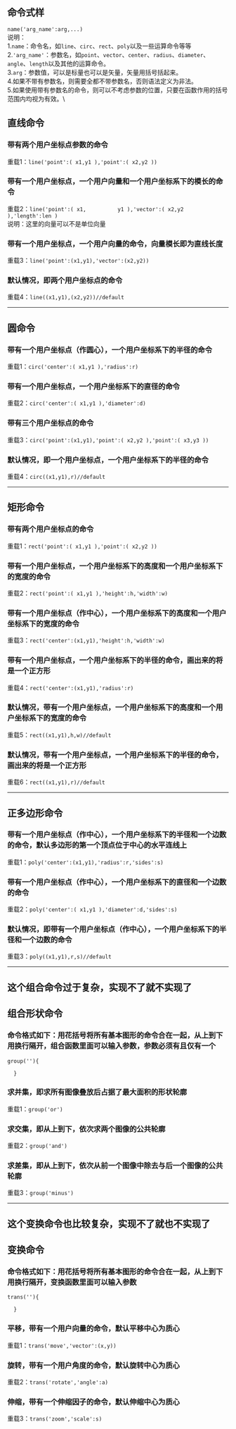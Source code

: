 ## 命令式样
`name('arg_name':arg,...)`\
说明：\
1.`name`：命令名，如`line`、`circ`、`rect`、`poly`以及一些运算命令等等\
2.`'arg_name'`：参数名，如`point`、`vector`、`center`、`radius`、`diameter`、`angle`、`length`以及其他的运算命令。\
3.`arg`：参数值，可以是标量也可以是矢量，矢量用括号括起来。\
4.如果不带有参数名，则需要全都不带参数名，否则语法定义为非法。\
5.如果使用带有参数名的命令，则可以不考虑参数的位置，只要在函数作用的括号范围内均视为有效。\

## 直线命令
### 带有两个用户坐标点参数的命令
重载1：`line('point':( x1,y1 ),'point':( x2,y2 ))`
### 带有一个用户坐标点，一个用户向量和一个用户坐标系下的模长的命令
重载2：`line('point':( x1,          y1 ),'vector':( x2,y2 ),'length':len )`\
说明：这里的向量可以不是单位向量
### 带有一个用户坐标点，一个用户向量的命令，向量模长即为直线长度
重载3：`line('point':(x1,y1),'vector':(x2,y2))`
### 默认情况，即两个用户坐标点的命令
重载4：`line((x1,y1),(x2,y2))//default`

-----------

## 圆命令
### 带有一个用户坐标点（作圆心），一个用户坐标系下的半径的命令
重载1：`circ('center':( x1,y1 ),'radius':r)`
### 带有一个用户坐标点，一个用户坐标系下的直径的命令
重载2：`circ('center':( x1,y1 ),'diameter':d)`
### 带有三个用户坐标点的命令
重载3：`circ('point':(x1,y1),'point':( x2,y2 ),'point':( x3,y3 ))`
### 默认情况，即一个用户坐标点，一个用户坐标系下的半径的命令
重载4：`circ((x1,y1),r)//default`

-------------

## 矩形命令
### 带有两个用户坐标点的命令
重载1：`rect('point':( x1,y1 ),'point':( x2,y2 ))`
### 带有一个用户坐标点，一个用户坐标系下的高度和一个用户坐标系下的宽度的命令
重载2：`rect('point':( x1,y1 ),'height':h,'width':w)`
### 带有一个用户坐标点（作中心），一个用户坐标系下的高度和一个用户坐标系下的宽度的命令
重载3：`rect('center':(x1,y1),'height':h,'width':w)`
### 带有一个用户坐标点，一个用户坐标系下的半径的命令，画出来的将是一个正方形
重载4：`rect('center':(x1,y1),'radius':r)`
### 默认情况，带有一个用户坐标点，一个用户坐标系下的高度和一个用户坐标系下的宽度的命令
重载5：`rect((x1,y1),h,w)//default`
### 默认情况，带有一个用户坐标点，一个用户坐标系下的半径的命令，画出来的将是一个正方形
重载6：`rect((x1,y1),r)//default`

-------------

## 正多边形命令
### 带有一个用户坐标点（作中心），一个用户坐标系下的半径和一个边数的命令，默认多边形的第一个顶点位于中心的水平连线上
重载1：`poly('center':(x1,y1),'radius':r,'sides':s)`
### 带有一个用户坐标点（作中心），一个用户坐标系下的直径和一个边数的命令
重载2：`poly('center':( x1,y1 ),'diameter':d,'sides':s)`
### 默认情况，即带有一个用户坐标点（作中心），一个用户坐标系下的半径和一个边数的命令
重载3：`poly((x1,y1),r,s)//default`

--------------

## 这个组合命令过于复杂，实现不了就不实现了
## 组合形状命令
### 命令格式如下：用花括号将所有基本图形的命令合在一起，从上到下用换行隔开，组合函数里面可以输入参数，参数必须有且仅有一个
```
group(''){

  }
```
### 求并集，即求所有图像叠放后占据了最大面积的形状轮廓
重载1：`group('or')`
### 求交集，即从上到下，依次求两个图像的公共轮廓
重载2：`group('and')`
### 求差集，即从上到下，依次从前一个图像中除去与后一个图像的公共轮廓
重载3：`group('minus')`

----------

## 这个变换命令也比较复杂，实现不了就也不实现了
## 变换命令
### 命令格式如下：用花括号将所有基本图形的命令合在一起，从上到下用换行隔开，变换函数里面可以输入参数
```
trans(''){

  }
```
### 平移，带有一个用户向量的命令，默认平移中心为质心
重载1：`trans('move','vector':(x,y))`
### 旋转，带有一个用户角度的命令，默认旋转中心为质心
重载2：`trans('rotate','angle':a)`
### 伸缩，带有一个伸缩因子的命令，默认伸缩中心为质心
重载3：`trans('zoom','scale':s)`